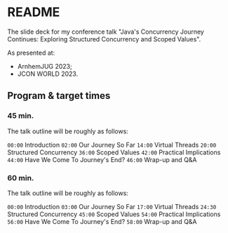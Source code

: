 # README #

The slide deck for my conference talk "Java's Concurrency Journey Continues: Exploring Structured Concurrency and Scoped Values".

As presented at:

* ArnhemJUG 2023;
* JCON WORLD 2023.

## Program & target times

### 45 min.

The talk outline will be roughly as follows:

`00:00` Introduction
`02:00` Our Journey So Far
`14:00` Virtual Threads
`20:00` Structured Concurrency
`36:00` Scoped Values
`42:00` Practical Implications
`44:00` Have We Come To Journey's End?
`46:00` Wrap-up and Q&A

### 60 min.

The talk outline will be roughly as follows:

`00:00` Introduction
`03:00` Our Journey So Far
`17:00` Virtual Threads
`24:30` Structured Concurrency
`45:00` Scoped Values
`54:00` Practical Implications
`56:00` Have We Come To Journey's End?
`58:00` Wrap-up and Q&A
